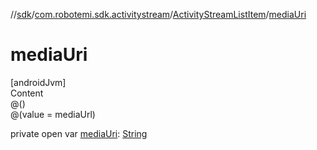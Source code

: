 //[sdk](../../../index.md)/[com.robotemi.sdk.activitystream](../index.md)/[ActivityStreamListItem](index.md)/[mediaUri](media-uri.md)



# mediaUri  
[androidJvm]  
Content  
@()  
@(value = mediaUrl)  
  
private open var [mediaUri](media-uri.md): [String](https://developer.android.com/reference/kotlin/java/lang/String.html)  



